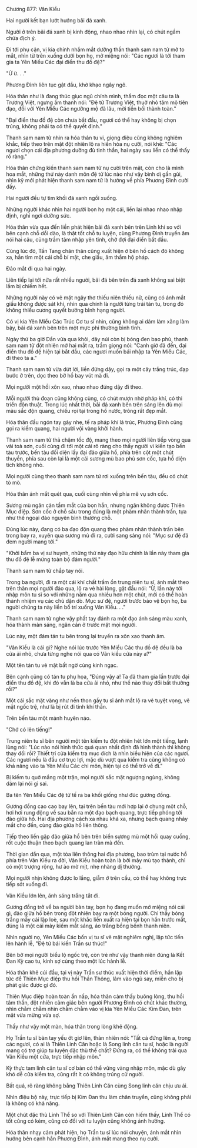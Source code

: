 




Chương 877: Vân Kiều


Hai người kết bạn lướt hướng bãi đá xanh.

Người ở trên bãi đá xanh bị kinh động, nhao nhao nhìn lại, có chút ngầm chứa địch ý.

Đi tới phụ cận, vị kia chính nhắm mắt dưỡng thần thanh sam nam tử mở to mắt, nhìn từ trên xuống dưới bọn họ, mở miệng nói: "Các ngươi là tới tham gia ta Yên Miểu Các đại điển thu đồ đệ?"

"Ừ ừ. . ."

Phương Đình liên tục gật đầu, khờ khạo ngây ngô.

Hóa thân như là đang thúc giục ngủ chính mình, thầm đọc một câu ta là Trương Việt, ngưng âm thanh nói: "Đệ tử Trương Việt, thuở nhỏ tâm mộ tiên đạo, đối với Yên Miểu Các ngưỡng mộ đã lâu, mời tiền bối thành toàn."

"Đại điển thu đồ đệ còn chưa bắt đầu, ngươi có thể hay không bị chọn trúng, không phải ta có thể quyết định."

Thanh sam nam tử nhìn ra hóa thân tu vi, giọng điệu cũng không nghiêm khắc, tiếp theo trên mặt đột nhiên lộ ra hiền hòa nụ cười, nói khẽ: "Các ngươi chọn cái địa phương dưỡng đủ tinh thần, hai ngày sau liền có thể thấy rõ ràng."

Hóa thân chứng kiến thanh sam nam tử nụ cười trên mặt, còn cho là mình hoa mắt, những thứ này danh môn đệ tử lúc nào như vậy bình dị gần gũi, nhìn kỹ mới phát hiện thanh sam nam tử là hướng về phía Phương Đình cười đấy.

Hai người đều tự tìm khối đá xanh ngồi xuống.

Những người khác nhìn hai người bọn họ một cái, liền lại nhao nhao nhập định, nghỉ ngơi dưỡng sức.

Hóa thân vừa qua đến liền phát hiện bãi đá xanh bên trên Linh khí so với bên cạnh chỗ dồi dào, là thật tốt chỗ tu luyện, cùng Phương Đình truyền âm nói hai câu, cũng trầm tâm nhập yên tĩnh, chờ đợi đại điển bắt đầu.

Cùng lúc đó, Tần Tang chân thân cũng xuất hiện ở bên hồ cách đó không xa, hắn tìm một cái chỗ bí mật, che giấu, âm thầm hộ pháp.

Đảo mắt đi qua hai ngày.

Liên tiếp lại tới nữa rất nhiều người, bãi đá bên trên đá xanh không sai biệt lắm bị chiếm hết.

Những người này có vẻ mặt ngây thơ thiếu niên thiếu nữ, cũng có ánh mắt giấu không được sát khí, nhìn qua chính là người từng trải tán tu, trong đó không thiếu cương quyết bướng bỉnh hạng người.

Có vị kia Yên Miểu Các Trúc Cơ tu sĩ nhìn, cũng không ai dám làm xằng làm bậy, bãi đá xanh bên trên một mực phi thường bình tĩnh.

Ngày thứ ba giờ Dần vừa qua khỏi, dãy núi còn bị bóng đen bao phủ, thanh sam nam tử đột nhiên mở hai mắt ra, trầm giọng nói: "Canh giờ đã đến, đại điển thu đồ đệ hiện tại bắt đầu, các ngươi muốn bái nhập ta Yên Miểu Các, đi theo ta a."

Thanh sam nam tử vừa dứt lời, liền đứng dậy, gọi ra một cây trắng trúc, đạp bước ở trên, dọc theo bờ hồ bay vút mà đi.

Mọi người một hồi xôn xao, nhao nhao đứng dậy đi theo.

Mỗi người thủ đoạn cũng không cùng, có chút mượn nhờ pháp khí, có thi triển độn thuật. Trong lúc nhất thời, bãi đá xanh bên trên sáng lên đủ mọi màu sắc độn quang, chiếu rọi tại trong hồ nước, trông rất đẹp mắt.

Hóa thân đầu ngón tay gảy nhẹ, tế ra pháp khí lá trúc, Phương Đình cũng gọi ra kiếm quang, hai người vội vàng khởi hành.

Thanh sam nam tử thả chậm tốc độ, mang theo mọi người liên tiếp vòng qua vài toà sơn, cuối cùng đi tới một cái rõ ràng cho thấy người vì kiến tạo bến tàu trước, bến tàu đối diện lấy đại đảo giữa hồ, phía trên cột một chút thuyền, phía sau còn lại là một cái sương mù bao phủ sơn cốc, tựa hồ diện tích không nhỏ.

Mọi người cùng theo thanh sam nam tử rơi xuống trên bến tàu, đều có chút tò mò.

Hóa thân ánh mắt quét qua, cuối cùng nhìn về phía mê vụ sơn cốc.

Sương mù ngăn cản tầm mắt của bọn hắn, nhưng ngăn không được Thiên Mục điệp. Sơn cốc ở chỗ sâu trong đúng là một phàm nhân thành trấn, tựa như thế ngoại đào nguyên bình thường chỗ.

Đúng lúc này, đang có ba đạo độn quang theo phàm nhân thành trấn bên trong bay ra, xuyên qua sương mù đi ra, cười sang sảng nói: "Mục sư đệ đã đem người mang tới."

"Khởi bẩm ba vị sư huynh, những thứ này đạo hữu chính là lần này tham gia thu đồ đệ lễ mừng toàn bộ đám người."

Thanh sam nam tử chắp tay nói.

Trong ba người, đi ra một cái khí chất trầm ổn trung niên tu sĩ, ánh mắt theo trên thân mọi người đảo qua, lộ ra vẻ hài lòng, gật đầu nói: "Ừ, lần này tới nhập môn tu sĩ so với những năm qua nhiều hơn một chút, mới có thể hoàn thành nhiệm vụ các chủ dặn dò. Mục sư đệ, ngươi trước bảo vệ bọn họ, ba người chúng ta này liền bố trí xuống Vân Kiều. . ."

Thanh sam nam tử nghe vậy phất tay đánh ra một đạo ánh sáng màu xanh, hóa thành màn sáng, ngăn cản ở trước mặt mọi người.

Lúc này, một đám tán tu bên trong lại truyền ra xôn xao thanh âm.

"Vân Kiều là cái gì? Nghe nói lúc trước Yên Miểu Các thu đồ đệ đều là ba cửa ải nhỏ, chưa từng nghe nói qua có Vân kiều cửa này a?"

Một tên tán tu vẻ mặt bất ngờ cùng kinh ngạc.

Bên cạnh cũng có tán tu phụ họa, "Đúng vậy a! Ta đã tham gia lần trước đại điển thu đồ đệ, khi đó vẫn là ba cửa ải nhỏ, như thế nào thay đổi bất thường rồi?"

Một cái sắc mặt vàng như nến thon gầy tu sĩ ánh mắt lộ ra vẻ tuyệt vọng, vẻ mặt ngốc trệ, như là bị rút đi tinh khí thần.

Trên bến tàu một mảnh huyên náo.

"Chớ có lên tiếng!"

Trung niên tu sĩ bên người một tên kiếm tu đột nhiên hét lớn một tiếng, lạnh lùng nói: "Lúc nào nói hình thức quá quan nhất định đã hình thành thì không thay đổi rồi? Thiết trí cửa kiểm tra mục đích là nhìn biểu hiện của các ngươi. Các ngươi nếu là đầu cơ trục lợi, mặc dù vượt qua kiểm tra cũng không có khả năng vào ta Yên Miểu Các chi môn, hiện tại có thể trở về đi."

Bị kiếm tu quở mắng một trận, mọi người sắc mặt ngượng ngùng, không dám lại nói gì sai.

Ba tên Yên Miểu Các đệ tử tế ra ba khối giống như đúc gương đồng.

Gương đồng cao cao bay lên, tại trên bến tàu mới hợp lại ở chung một chỗ, hơi hơi rung động về sau bắn ra một đạo bạch quang, trực tiếp phóng tới đảo giữa hồ. Hai địa phương cách xa nhau khá xa, nhưng bạch quang nháy mắt cho đến, cùng đảo giữa hồ liên thông.

Tiếp theo liền gặp đảo giữa hồ bên trên biển sương mù một hồi quay cuồng, rốt cuộc thuận theo bạch quang lan tràn mà đến.

Thời gian dần qua, một tòa liên thông hai địa phương, bao trùm tại nước hồ phía trên Vân Kiều ra đời, Vân Kiều hoàn toàn là bởi mây mù tạo thành, chỉ có một trượng rộng, hư ảo mờ mịt, nhẹ nhàng dị thường.

Mọi người nhịn không được lo lắng, giẫm ở trên cầu, có thể hay không trực tiếp sót xuống đi.

Vân Kiều lớn lên, ánh sáng trắng tắt đi.

Gương đồng trở về ba người bàn tay, bọn họ đang muốn mở miệng nói cái gì, đảo giữa hồ bên trong đột nhiên bay ra một bóng người. Chỉ thấy bóng trắng mấy cái lập loè, sau một khắc liền xuất ra hiện tại bọn hắn trước mắt, đúng là một cái mày kiếm mắt sáng, áo trắng bồng bềnh thanh niên.

Nhìn người nọ, Yên Miểu Các bốn vị tu sĩ vẻ mặt nghiêm nghị, lập tức tiến lên hành lễ, "Đệ tử bái kiến Trần sư thúc!"

Bên bờ mọi người biểu lộ ngốc trệ, còn trẻ như vậy thanh niên đúng là Kết Đan Kỳ cao tu, kinh sợ cùng theo một lúc hành lễ.

Hóa thân khẽ cúi đầu, tại vị này Trần sư thúc xuất hiện thời điểm, hắn lập tức để Thiên Mục điệp thu hồi Thần Thông, lâm vào ngủ say, miễn cho bị phát giác được gì đó.

Thiên Mục điệp hoàn toàn ẩn nấp, hóa thân cảm thấy buông lỏng, thu hồi tâm thần, đột nhiên cảm giác bên người Phương Đình có chút khác thường, nhìn chằm chằm nhìn chằm chằm vào vị kia Yên Miểu Các Kim Đan, trên mặt vừa mừng vừa sợ.

Thấy như vậy một màn, hóa thân trong lòng khẽ động.

Họ Trần tu sĩ bàn tay yếu ớt giơ lên, thản nhiên nói: "Tất cả đứng lên a, trong các ngươi, có ai là Thiên Linh Căn hoặc là Song linh căn tu sĩ, hoặc là người mang có trợ giúp tu luyện đặc thù thể chất? Đứng ra, có thể không trải qua Vân Kiều một cửa, trực tiếp nhập môn."

Kỳ thực tam linh căn tu sĩ cơ bản có thể vững vàng nhập môn, mặc dù gây khó dễ cửa kiểm tra, cũng rất ít có không trúng cử người.

Bất quá, rõ ràng không bằng Thiên Linh Căn cùng Song linh căn chịu ưu ái.

Nhìn điệu bộ này, trực tiếp bị Kim Đan thu làm chân truyền, cũng không phải là không có khả năng.

Một chút đặc thù Linh Thể so với Thiên Linh Căn còn hiếm thấy, Linh Thể có tốt cũng có kém, cũng có đối với tu luyện cũng không ảnh hưởng.

Hóa thân nhạy cảm phát hiện, họ Trần tu sĩ lúc nói chuyện, ánh mắt nhìn hướng bên cạnh hắn Phương Đình, ánh mắt mang theo nụ cười.




